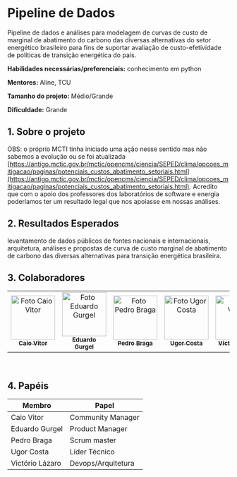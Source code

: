 # Pipeline de Dados
Pipeline de dados e análises para modelagem de curvas de custo de marginal de abatimento do carbono das diversas alternativas do setor energético brasileiro para fins de suportar avaliação de custo-efetividade de políticas de transição energética do país.

**Habilidades necessárias/preferenciais:** conhecimento em python

**Mentores:** Aline, TCU

**Tamanho do projeto:** Médio/Grande

**Dificuldade:** Grande


## 1. Sobre o projeto
OBS: o próprio MCTI tinha iniciado uma ação nesse sentido mas não sabemos a evolução ou se foi atualizada [https://antigo.mctic.gov.br/mctic/opencms/ciencia/SEPED/clima/opcoes_mitigacao/paginas/potenciais_custos_abatimento_setoriais.html](https://antigo.mctic.gov.br/mctic/opencms/ciencia/SEPED/clima/opcoes_mitigacao/paginas/potenciais_custos_abatimento_setoriais.html). Acredito que com o apoio dos professores dos laboratórios de software e energia poderíamos ter um resultado legal que nos apoiasse em nossas análises.

## 2. Resultados Esperados

levantamento de dados públicos de fontes nacionais e internacionais, arquitetura, análises e propostas de curva de custo marginal de abatimento de carbono das diversas alternativas para transição energética brasileira.


## 3. Colaboradores


<table>
  <tr>
    <td align="center">
      <a href="#">
        <img src="https://avatars.githubusercontent.com/u/83408899?v=4" width="100px;" alt="Foto Caio Vitor"/><br>
        <sub>
          <b>Caio Vitor</b>
        </sub>
      </a>
    </td>
    <td align="center">
      <a href="#">
        <img src="https://avatars.githubusercontent.com/u/51385738?v=4" width="100px;" alt="Foto Eduardo Gurgel"/><br>
        <sub>
          <b>Eduardo Gurgel</b>
        </sub>
      </a>
    </td>
    <td align="center">
      <a href="#">
        <img src="https://avatars.githubusercontent.com/u/98167728?v=4" width="100px;" alt="Foto Pedro Braga"/><br>
        <sub>
          <b>Pedro Braga</b>
        </sub>
      </a>
    </td>
    <td align="center">
      <a href="#">
        <img src="https://avatars.githubusercontent.com/u/52638444?v=4" width="100px;" alt="Foto Ugor Costa"/><br>
        <sub>
          <b>Ugor Costa</b>
        </sub>
      </a>
    </td>
    <td align="center">
      <a href="#">
        <img src="https://avatars.githubusercontent.com/u/55855365?v=4" width="100px;" alt="Foto Victor"/><br>
        <sub>
          <b>Victor Lázaro</b>
        </sub>
      </a>
    </td>
    
</table>

<br/> 

## 4. Papéis
| Membro | Papel |
|--- |--- |
| Caio Vitor | Community Manager |
| Eduardo Gurgel | Product Manager |
| Pedro Braga | Scrum master |
| Ugor Costa | Líder Técnico |
| Victório Lázaro | Devops/Arquitetura |  
